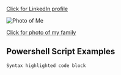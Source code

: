 [Click for LinkedIn profile](https://www.linkedin.com/in/brent-conner)

![Photo of Me](https://brent-conner.github.io/Me.jpg)

[Click for photo of my family](https://brent-conner.github.io/Fam.jpg)



## Powershell Script Examples

```markdown
Syntax highlighted code block
